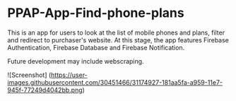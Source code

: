# PPAP-App-Find-phone-plans

This is an app for users to look at the list of mobile phones and plans, filter and redirect to purchaser's website.
At this stage, the app features Firebase Authentication, Firebase Database and Firebase Notification.

Future development may include webscraping.

![Screenshot] (https://user-images.githubusercontent.com/30451466/31174927-181aa5fa-a959-11e7-945f-77249d4042bb.png)
